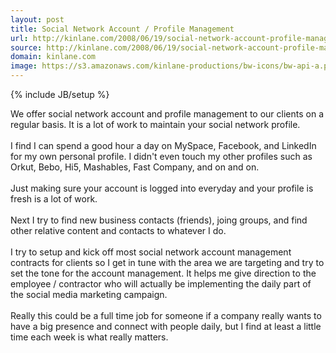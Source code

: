 ```yaml
---
layout: post
title: Social Network Account / Profile Management
url: http://kinlane.com/2008/06/19/social-network-account-profile-management/
source: http://kinlane.com/2008/06/19/social-network-account-profile-management/
domain: kinlane.com
image: https://s3.amazonaws.com/kinlane-productions/bw-icons/bw-api-a.png
---
```

{% include JB/setup %}<p>
     We offer social network account and profile management to our clients on a regular basis. It is a lot of work to maintain your social network profile.
     <br />
     <br />
     I find I can spend a good hour a day on MySpace, Facebook, and LinkedIn for my own personal profile. I didn't even touch my other profiles such as Orkut, Bebo, Hi5, Mashables, Fast Company, and on and on.
     <br />
     <br />
     Just making sure your account is logged into everyday and your profile is fresh is a lot of work.
     <br />
     <br />
     Next I try to find new business contacts (friends), joing groups, and find other relative content and contacts to whatever I do.
     <br />
     <br />
     I try to setup and kick off most social network account management contracts for clients so I get in tune with the area we are targeting and try to set the tone for the account management. It helps me give direction to the employee / contractor who will actually be implementing the daily part of the social media marketing campaign.
     <br />
     <br />
     Really this could be a full time job for someone if a company really wants to have a big presence and connect with people daily, but I find at least a little time each week is what really matters.
</p>